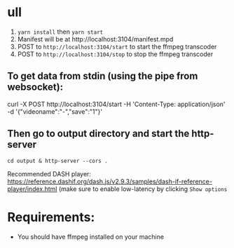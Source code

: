 # ull

1. `yarn install` then `yarn start`
1. Manifest will be at http://localhost:3104/manifest.mpd
1. POST to `http://localhost:3104/start` to start the ffmpeg transcoder
1. POST to `http://localhost:3104/stop` to stop the ffmpeg transcoder

## To get data from stdin (using the pipe from websocket):

curl -X POST http://localhost:3104/start -H 'Content-Type: application/json' -d '{"videoname":"-","save":"1"}'


## Then go to output directory and start the http-server

```
cd output & http-server --cors .
```

Recommended DASH player: https://reference.dashif.org/dash.js/v2.9.3/samples/dash-if-reference-player/index.html (make sure to enable low-latency by clicking `Show options`

# Requirements:

* You should have ffmpeg installed on your machine
